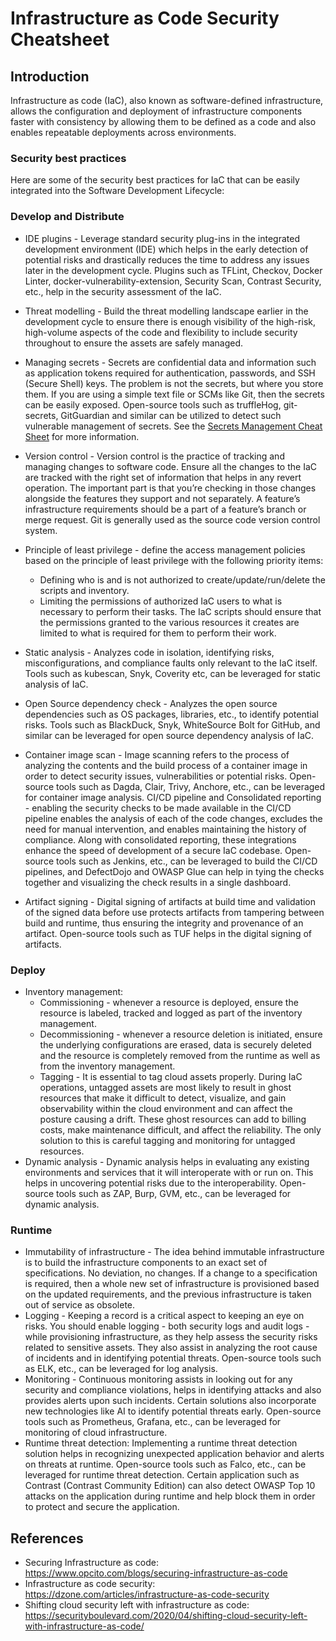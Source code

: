 <!---
Copyright 2021 Nokia
Licensed under the Creative Commons Attribution-ShareAlike 3.0 Unported License
SPDX-License-Identifier: CC-BY-SA-3.0
--->

# Infrastructure as Code Security Cheatsheet

## Introduction

Infrastructure as code (IaC), also known as software-defined infrastructure, allows the configuration and deployment of infrastructure components faster with consistency by allowing them to be defined as a code and also enables repeatable deployments across environments.

### Security best practices

Here are some of the security best practices for IaC that can be easily integrated into the Software Development Lifecycle:

### Develop and Distribute

- IDE plugins - Leverage standard security plug-ins in the integrated development environment (IDE) which helps in the early detection of potential risks and drastically reduces the time to address any issues later in the development cycle. Plugins such as TFLint, Checkov, Docker Linter, docker-vulnerability-extension, Security Scan, Contrast Security, etc., help in the security assessment of the IaC.
- Threat modelling - Build the threat modelling landscape earlier in the development cycle to ensure there is enough visibility of the high-risk, high-volume aspects of the code and flexibility to include security throughout to ensure the assets are safely managed.
- Managing secrets -  Secrets are confidential data and information such as application tokens required for authentication, passwords, and SSH (Secure Shell) keys. The problem is not the secrets, but where you store them. If you are using a simple text file or SCMs like Git, then the secrets can be easily exposed. Open-source tools such as truffleHog, git-secrets, GitGuardian and similar can be utilized to detect such vulnerable management of secrets. See the [Secrets Management Cheat Sheet](https://cheatsheetseries.owasp.org/cheatsheets/Secrets_Management_Cheat_Sheet.html) for more information.
- Version control - Version control is the practice of tracking and managing changes to software code. Ensure all the changes to the IaC are tracked with the right set of information that helps in any revert operation. The important part is that you’re checking in those changes alongside the features they support and not separately. A feature’s infrastructure requirements should be a part of a feature’s branch or merge request. Git is generally used as the source code version control system.
- Principle of least privilege - define the access management policies based on the principle of least privilege with the following priority items:
  
    - Defining who is and is not authorized to create/update/run/delete the scripts and inventory.
    - Limiting the permissions of authorized IaC users to what is necessary to perform their tasks. The IaC scripts should ensure that the permissions granted to the various resources it creates are limited to what is required for them to perform their work.

- Static analysis - Analyzes code in isolation, identifying risks, misconfigurations, and compliance faults only relevant to the IaC itself. Tools such as kubescan, Snyk, Coverity etc, can be leveraged for static analysis of IaC.
- Open Source dependency check - Analyzes the open source dependencies such as OS packages, libraries, etc., to identify potential risks. Tools such as BlackDuck, Snyk, WhiteSource Bolt for GitHub, and similar can be leveraged for open source dependency analysis of IaC.
- Container image scan - Image scanning refers to the process of analyzing the contents and the build process of a container image in order to detect security issues, vulnerabilities or potential risks. Open-source tools such as Dagda, Clair, Trivy, Anchore, etc., can be leveraged for container image analysis.
CI/CD pipeline and Consolidated reporting - enabling the security checks to be made available in the CI/CD pipeline enables the analysis of each of the code changes, excludes the need for manual intervention, and enables maintaining the history of compliance. Along with consolidated reporting, these integrations enhance the speed of development of a secure IaC codebase. Open-source tools such as Jenkins, etc., can be leveraged to build the CI/CD pipelines, and DefectDojo and OWASP Glue can help in tying the checks together and visualizing the check results in a single dashboard.
- Artifact signing - Digital signing of artifacts at build time and validation of the signed data before use protects artifacts from tampering between build and runtime, thus ensuring the integrity and provenance of an artifact. Open-source tools such as TUF helps in the digital signing of artifacts.

### Deploy

- Inventory management:
    - Commissioning - whenever a resource is deployed, ensure the resource is labeled, tracked and logged as part of the inventory management.
    - Decommissioning - whenever a resource deletion is initiated, ensure the underlying configurations are erased, data is securely deleted and the resource is completely removed from the runtime as well as from the inventory management.
    - Tagging - It is essential to tag cloud assets properly. During IaC operations, untagged assets are most likely to result in ghost resources that make it difficult to detect, visualize, and gain observability within the cloud environment and can affect the posture causing a drift. These ghost resources can add to billing costs, make maintenance difficult, and affect the reliability. The only solution to this is careful tagging and monitoring for untagged resources.
- Dynamic analysis - Dynamic analysis helps in evaluating any existing environments and services that it will interoperate with or run on. This helps in uncovering potential risks due to the interoperability. Open-source tools such as ZAP, Burp, GVM, etc., can be leveraged for dynamic analysis.

### Runtime

- Immutability of infrastructure - The idea behind immutable infrastructure is to build the infrastructure components to an exact set of specifications. No deviation, no changes. If a change to a specification is required, then a whole new set of infrastructure is provisioned based on the updated requirements, and the previous infrastructure is taken out of service as obsolete.
- Logging - Keeping a record is a critical aspect to keeping an eye on risks. You should enable logging - both security logs and audit logs - while provisioning infrastructure, as they help assess the security risks related to sensitive assets. They also assist in analyzing the root cause of incidents and in identifying potential threats. Open-source tools such as ELK, etc., can be leveraged for log analysis.
- Monitoring - Continuous monitoring assists in looking out for any security and compliance violations, helps in identifying attacks and also provides alerts upon such incidents. Certain solutions also incorporate new technologies like AI to identify potential threats early. Open-source tools such as Prometheus, Grafana, etc., can be leveraged for monitoring of cloud infrastructure.
- Runtime threat detection: Implementing a runtime threat detection solution helps in recognizing unexpected application behavior and alerts on threats at runtime. Open-source tools such as Falco, etc., can be leveraged for runtime threat detection. Certain application such as Contrast (Contrast Community Edition) can also detect OWASP Top 10 attacks on the application during runtime and help block them in order to protect and secure the application.

## References

- Securing Infrastructure as code: <https://www.opcito.com/blogs/securing-infrastructure-as-code>
- Infrastructure as code security: <https://dzone.com/articles/infrastructure-as-code-security>
- Shifting cloud security left with infrastructure as code: <https://securityboulevard.com/2020/04/shifting-cloud-security-left-with-infrastructure-as-code/>
